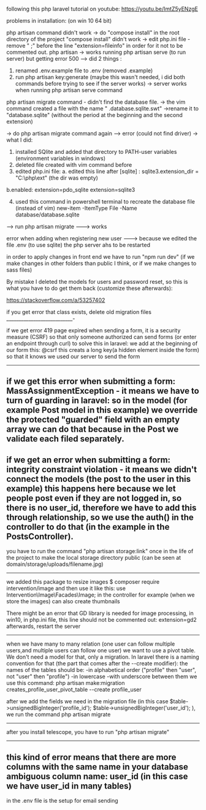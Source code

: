 following this php laravel tutorial on youtube:
https://youtu.be/ImtZ5yENzgE

problems in installation:
(on win 10 64 bit)

php artisan command didn't work -> do "compose install" in the root directory of the project
"compose install" didn't work -> edit php.ini file - remove "  ;" before the line "extension=fileinfo" in order for it not to be commented out.
php artisan  -> works
running php artisan serve (to run server) but getting error 500 --> did 2 things :
1. renamed .env.example file to .env    (removed .example)
2. run php artisan key:generate (maybe this wasn't needed, i did both commands before trying to see if the server works)
-> server works when running php artisan serve command


php artisan migrate command - didn't find the database file.
-> the vim command created a file with the name "    .database.sqlite.swt"  ->rename it to "database.sqlite"  (without the period at the beginning and the second extension)

-> do php artisan migrate command again  -->  error (could not find driver)  -> what I did:

1. installed SQlite and added that directory to PATH-user variables (environment variables in windows)
2. deleted file created with vim command before
3. edited php.ini file:
a. edited this line after [sqlite] :
sqlite3.extension_dir = "C:\php\ext"
 (the dir was empty)

b.enabled:
extension=pdo_sqlite
extension=sqlite3

4. used this command in powershell terminal to recreate the database file (instead of vim)
new-item -ItemType File -Name database/database.sqlite

--> run php artisan migrate ---> works

error when adding when registering new user ---> because we edited the file .env (to use sqlite) the php server ahs to be restarted

in order to apply changes in front end we have to run "npm run dev" (if we make changes in other folders than public I think, or if we make changes to sass files)

By mistake I deleted the models for users and password reset, so this is what you have to do get them back (customize these afterwards):

https://stackoverflow.com/a/53257402

if you get error that class exists, delete old migration files
___________________________-

if we get error 419 page expired when sending a form, it is a security measure (CSRF) so that only someone authorized can send forms (or enter an endpoint through curl)
to solve this in laravel: 
we add at the beginning of our form this:
@csrf
this creats a long key(a hidden element inside the form) so that it knows we used our server to send the form

-------
if we get this error when submitting a form:  MassAssignmentException   - it means we have to turn of guarding in laravel:
so in the model (for example Post model in this example) we override the protected "guarded" field with an empty array
we can do that because in the Post we validate each filed separately.
----
if we get an error when submitting a form: integrity constraint violation - it means we didn't connect the models (the post to the user in this example)
this happens here because we let people post even if they are not logged in, so there is no user_id, therefore we have to add this
through relationship, so we use the auth() in the controller to do that (in the example in the PostsController). 
----

you have to run the command "php artisan storage:link" once in the life of the project to make the local storage directory public
(can be seen at domain/storage/uploads/filename.jpg)

----
we added this package to resize images
$ composer require intervention/image
and then use it like this:
use Intervention\Image\Facades\Image;
in the controller for example (when we store the images)
can also create thumbnails

There might be an error that GD library is needed for image processing, in win10, in php.ini file, this line should not be commented out:
extension=gd2
afterwards, restart the server

---
when we have  many to many relation (one user can follow multiple users,and multiple users can follow one user) we want to use a pivot table. We don't need a model for that, only a migration. In laravel there is a naming convention for that (the part that comes after the --create modifier):
the names of the tables should be:
-in alphabetical order ("profile" then "user", not "user" then "profile")
-in lowercase
-with underscore between them
we use this command:
php artisan make:migration creates_profile_user_pivot_table --create profile_user

after we add the fields we need in the migration file (in this case
$table->unsignedBigInteger('profile_id');
            $table->unsignedBigInteger('user_id');
), we run the command
php artisan migrate

---

after you install telescope, you have to run "php artisan migrate"

---
this kind of error means that there are more columns with the same name in your database
 ambiguous column name: user_id   (in this case we have user_id in many tables)
---

in the .env file is the setup for email sending


